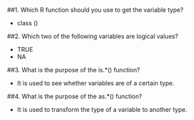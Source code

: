 ##1. Which R function should you use to get the variable type?
* class ()

##2. Which two of the following variables are logical values?
*  TRUE
* NA


##3. What is the purpose of the is.*() function?
* It is used to see whether variables are of a certain type.

##4. What is the purpose of the as.*() function?

* It is used to transform the type of a variable to another type. 
